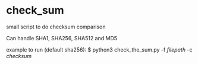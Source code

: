 # check_sum
small script to do checksum comparison

Can handle SHA1, SHA256, SHA512 and MD5

example to run (default sha256):
$ python3 check_the_sum.py -f *filepath* -c *checksum* 